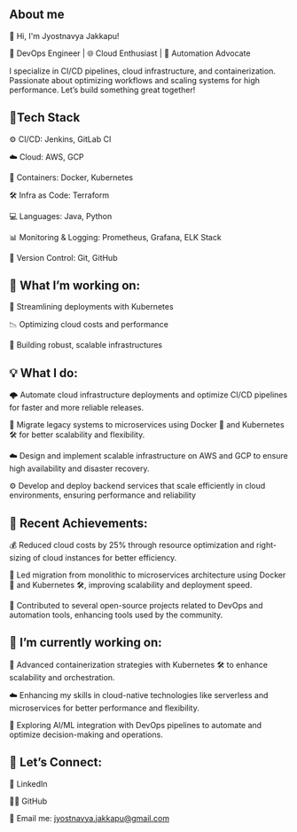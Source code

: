
## About me
👋 Hi, I'm Jyostnavya Jakkapu!

🚀 DevOps Engineer | 🌐 Cloud Enthusiast | 🔧 Automation Advocate

I specialize in CI/CD pipelines, cloud infrastructure, and containerization. Passionate about optimizing workflows and scaling systems for high performance. Let’s build something great together!
## 🔧Tech Stack

⚙️ CI/CD: Jenkins, GitLab CI

☁️ Cloud: AWS, GCP

🐳 Containers: Docker, Kubernetes

🛠️ Infra as Code: Terraform

💻 Languages: Java, Python

📊 Monitoring & Logging: Prometheus, Grafana, ELK Stack

🔄 Version Control: Git, GitHub
## 🔄 What I’m working on:

🚀 Streamlining deployments with Kubernetes

📉 Optimizing cloud costs and performance

🔄 Building robust, scalable infrastructures
## 💡 What I do:

 
🌩️ Automate cloud infrastructure deployments and optimize CI/CD pipelines for faster and more reliable releases.

🔄 Migrate legacy systems to microservices using Docker 🐳 and Kubernetes 🛠️ for better scalability and flexibility.

☁️ Design and implement scalable infrastructure on AWS and GCP to ensure high availability and disaster recovery.

⚙️ Develop and deploy backend services that scale efficiently in cloud environments, ensuring performance and reliability
## 🎯 Recent Achievements:

💰 Reduced cloud costs by 25% through resource optimization and right-sizing of cloud instances for better efficiency.

🔄 Led migration from monolithic to microservices architecture using Docker 🐳 and Kubernetes 🛠️, improving scalability and deployment speed.

🤖 Contributed to several open-source projects related to DevOps and automation tools, enhancing tools used by the community.
## 🌱 I’m currently working on:

🐳 Advanced containerization strategies with Kubernetes 🛠️ to enhance scalability and orchestration.

☁️ Enhancing my skills in cloud-native technologies like serverless and microservices for better performance and flexibility.

🤖 Exploring AI/ML integration with DevOps pipelines to automate and optimize decision-making and operations.
## 🔗 Let’s Connect:

💼 LinkedIn

🧑‍💻 GitHub

📧 Email me: jyostnavya.jakkapu@gmail.com
